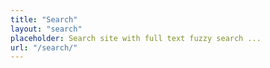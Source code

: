 ```yaml
---
title: "Search"
layout: "search"
placeholder: Search site with full text fuzzy search ...
url: "/search/"
---
```

